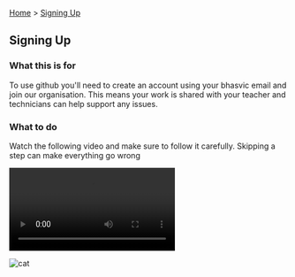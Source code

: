 [Home](../README.md) > [Signing Up](./signingUp.md)

## Signing Up

### What this is for
To use github you'll need to create an account using your bhasvic email and join our organisation. This means your work is shared with your teacher and technicians can help support any issues.

### What to do
Watch the following video and make sure to follow it carefully. Skipping a step can make everything go wrong

![githubSignUpTutorial](../Videos/GithubTutorialFinalOctober2007.mp4)

![cat](../Videos/cat.jpg)